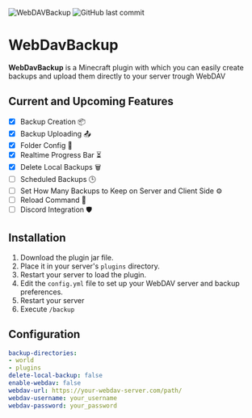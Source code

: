 ![WebDAVBackup](https://github.com/user-attachments/assets/49586ea5-1b74-490f-ad6a-045f7fbdc150)
![GitHub last commit](https://img.shields.io/github/last-commit/Blis204/WebDavBackup)

# WebDavBackup

**WebDavBackup** is a Minecraft plugin with which you can easily create backups and upload them directly to your server trough WebDAV

## Current and Upcoming Features

- [x] Backup Creation 📦
- [x] Backup Uploading 📤
- [x] Folder Config 📁
- [x] Realtime Progress Bar ⏳
- [x] Delete Local Backups 🗑️
- [ ] Scheduled Backups 🕒
- [ ] Set How Many Backups to Keep on Server and Client Side ⚙️
- [ ] Reload Command 🔄
- [ ] Discord Integration 🛡️

## Installation

1. Download the plugin jar file.
2. Place it in your server's `plugins` directory.
3. Restart your server to load the plugin.
4. Edit the `config.yml` file to set up your WebDAV server and backup preferences.
5. Restart your server
6. Execute `/backup`
## Configuration

```yaml
backup-directories:
- world
- plugins
delete-local-backup: false
enable-webdav: false
webdav-url: https://your-webdav-server.com/path/
webdav-username: your_username
webdav-password: your_password
